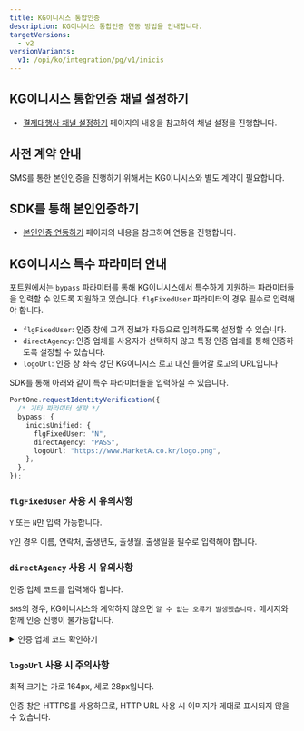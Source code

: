 ```yaml
---
title: KG이니시스 통합인증
description: KG이니시스 통합인증 연동 방법을 안내합니다.
targetVersions:
  - v2
versionVariants:
  v1: /opi/ko/integration/pg/v1/inicis
---
```


## KG이니시스 통합인증 채널 설정하기

- [결제대행사 채널 설정하기](https://developers.portone.io/opi/ko/integration/ready/readme#3-결제대행사-채널-설정하기) 페이지의 내용을 참고하여 채널 설정을 진행합니다.

## 사전 계약 안내

SMS를 통한 본인인증을 진행하기 위해서는 KG이니시스와 별도 계약이 필요합니다.

## SDK를 통해 본인인증하기

- [본인인증 연동하기](https://developers.portone.io/opi/ko/extra/identity-verification/readme-v2) 페이지의 내용을 참고하여 연동을 진행합니다.

## KG이니시스 특수 파라미터 안내

포트원에서는 `bypass` 파라미터를 통해 KG이니시스에서 특수하게 지원하는 파라미터들을 입력할 수 있도록 지원하고 있습니다.
`flgFixedUser` 파라미터의 경우 필수로 입력해야 합니다.

- `flgFixedUser`: 인증 창에 고객 정보가 자동으로 입력하도록 설정할 수 있습니다.
- `directAgency`: 인증 업체를 사용자가 선택하지 않고 특정 인증 업체를 통해 인증하도록 설정할 수 있습니다.
- `logoUrl`: 인증 창 좌측 상단 KG이니시스 로고 대신 들어갈 로고의 URL입니다

SDK를 통해 아래와 같이 특수 파라미터들을 입력하실 수 있습니다.

```ts
PortOne.requestIdentityVerification({
  /* 기타 파라미터 생략 */
  bypass: {
    inicisUnified: {
      flgFixedUser: "N",
      directAgency: "PASS",
      logoUrl: "https://www.MarketA.co.kr/logo.png",
    },
  },
});
```

### `flgFixedUser` 사용 시 유의사항

`Y` 또는 `N`만 입력 가능합니다.

`Y`인 경우 이름, 연락처, 출생년도, 출생월, 출생일을 필수로 입력해야 합니다.

### `directAgency` 사용 시 유의사항

인증 업체 코드를 입력해야 합니다.

`SMS`의 경우, KG이니시스와 계약하지 않으면 `알 수 없는 오류가 발생했습니다.` 메시지와 함께 인증 진행이 불가능합니다.

<details>

<summary>인증 업체 코드 확인하기</summary>

- PAYCO(페이코)
- PASS(패스 (통신사))
- TOSS(토스)
- KFTC(금융결제원)
- KAKAO(카카오)
- NAVER(네이버)
- SAMSUNG(삼성패스)
- SHINHAN(신한은행)
- KB(국민은행)
- HANA(하나은행)
- WOORI(우리은행)
- NH(농협은행)
- KAKAOBANK(카카오뱅크)
- SMS(휴대폰 인증, 별도 계약 필요)

</details>

### `logoUrl` 사용 시 주의사항

최적 크기는 가로 164px, 세로 28px입니다.

인증 창은 HTTPS를 사용하므로, HTTP URL 사용 시 이미지가 제대로 표시되지 않을 수 있습니다.
